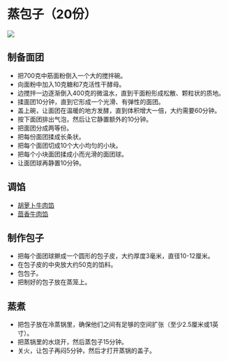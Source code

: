 蒸包子（20份）
===
![](https://img.shields.io/badge/workload-3%20person--hour-blue)

## 制备面团
- 把700克中筋面粉倒入一个大的搅拌碗。
- 向面粉中加入10克糖和7克活性干酵母。
- 边搅拌一边逐渐倒入400克的微温水，直到干面粉形成松散、颗粒状的质地。
- 揉面团10分钟，直到它形成一个光滑、有弹性的面团。
- 盖上碗，让面团在温暖的地方发酵，直到体积增大一倍，大约需要60分钟。
- 按下面团排出气泡，然后让它静置额外的10分钟。
- 把面团分成两等份。
- 把每份面团揉成长条状。
- 把每个面团切成10个大小均匀的小块。
- 把每个小块面团揉成小而光滑的面团球。
- 让面团球再静置10分钟。

## 调馅
- [胡萝卜牛肉馅](胡萝卜牛肉馅.md)
- [茴香牛肉馅](茴香牛肉馅.md)

## 制作包子
- 把每个面团球擀成一个圆形的包子皮，大约厚度3毫米，直径10-12厘米。
- 在包子皮的中央放大约50克的馅料。
- 包包子。
- 把制好的包子放在蒸笼上。

## 蒸煮
- 把包子放在冷蒸锅里，确保他们之间有足够的空间扩张（至少2.5厘米或1英寸）。
- 把蒸锅里的水烧开，然后蒸包子15分钟。
- 关火，让包子再闷5分钟，然后才打开蒸锅的盖子。